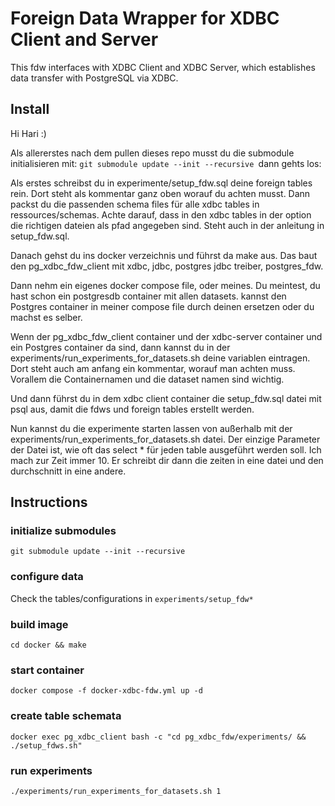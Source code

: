 # Foreign Data Wrapper for XDBC Client and Server

This fdw interfaces with XDBC Client and XDBC Server, which establishes data transfer with PostgreSQL via XDBC.

## Install

Hi Hari :)

Als allererstes nach dem pullen dieses repo musst du die submodule initialisieren mit: `git submodule update --init --recursive
`dann gehts los:

Als erstes schreibst du in experimente/setup_fdw.sql deine foreign tables rein. Dort steht als kommentar ganz oben worauf du achten musst. Dann packst du die passenden schema files für alle xdbc tables in ressources/schemas. Achte darauf, dass in den xdbc tables in der option die richtigen dateien als pfad angegeben sind. Steht auch in der anleitung in setup_fdw.sql.

Danach gehst du ins docker verzeichnis und führst da make aus. Das baut den pg_xdbc_fdw_client mit xdbc, jdbc, postgres jdbc treiber, postgres_fdw. 

Dann nehm ein eigenes docker compose file, oder meines. Du meintest, du hast schon ein postgresdb container mit allen datasets. kannst den Postgres container in meiner compose file durch deinen ersetzen oder du machst es selber.

Wenn der pg_xdbc_fdw_client container und der xdbc-server container und ein Postgres container da sind, dann kannst du in der experiments/run_experiments_for_datasets.sh deine variablen eintragen. Dort steht auch am anfang ein kommentar, worauf man achten muss. Vorallem die Containernamen und die dataset namen sind wichtig.

Und dann führst du in dem xdbc client container die setup_fdw.sql datei mit psql aus, damit die fdws und foreign tables erstellt werden.

Nun kannst du die experimente starten lassen von außerhalb mit der experiments/run_experiments_for_datasets.sh datei. Der einzige Parameter der Datei ist, wie oft das select * für jeden table ausgeführt werden soll. Ich mach zur Zeit immer 10. Er schreibt dir dann die zeiten in eine datei und den durchschnitt in eine andere.

## Instructions

### initialize submodules

```shell
git submodule update --init --recursive
```

### configure data

Check the tables/configurations in `experiments/setup_fdw*`

### build image

```shell
cd docker && make
```

### start container

```shell
docker compose -f docker-xdbc-fdw.yml up -d
```

### create table schemata

```shell
docker exec pg_xdbc_client bash -c "cd pg_xdbc_fdw/experiments/ && ./setup_fdws.sh" 
```

### run experiments

```shell
./experiments/run_experiments_for_datasets.sh 1
```